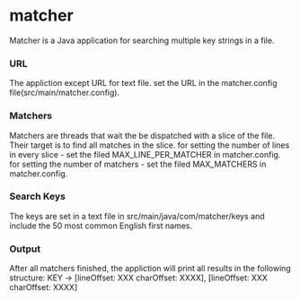 # matcher

Matcher is a Java application for searching multiple key strings in a file.

### URL
The appliction except URL for text file. 
set the URL in the matcher.config file(src/main/matcher.config).

### Matchers
Matchers are threads that wait the be dispatched with a slice of the file. Their target is to find all matches in the slice. 
for setting the number of lines in every slice  - set the filed MAX_LINE_PER_MATCHER in matcher.config.
for setting the number of matchers - set the filed MAX_MATCHERS in matcher.config.

### Search Keys
The keys are set in a text file in src/main/java/com/matcher/keys and include the 50 most common English first names.

### Output
After all matchers finished, the appliction will print all results in the following structure: 
KEY -> [lineOffset: XXX charOffset: XXXX], [lineOffset: XXX charOffset: XXXX]


